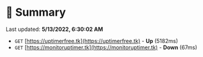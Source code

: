 # 📖 Summary
Last updated: **5/13/2022, 6:30:02 AM**

- `GET` [https://uptimerfree.tk](https://uptimerfree.tk) - **Up** (5182ms)
- `GET` [https://monitoruptimer.tk](https://monitoruptimer.tk) - **Down** (67ms)
